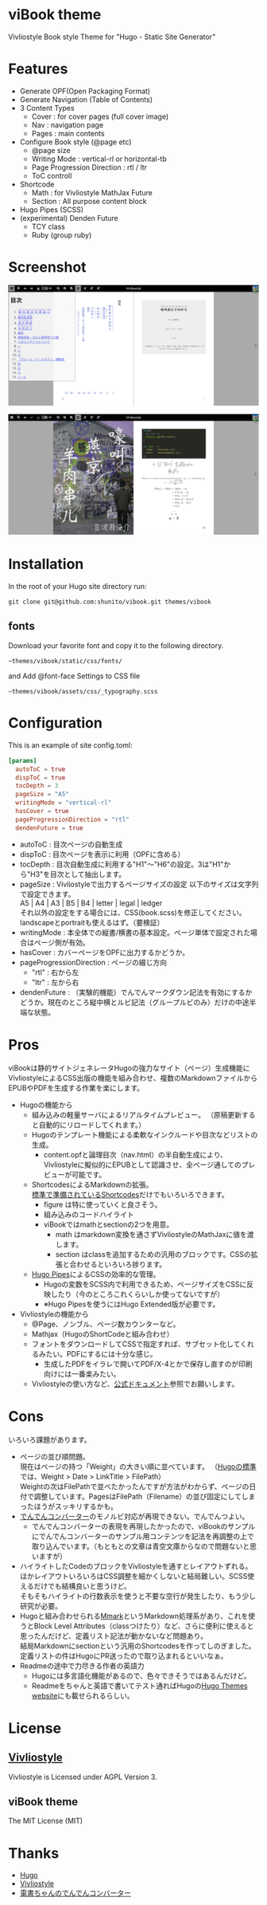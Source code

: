# viBook theme
Vivliostyle Book style Theme for 
"Hugo - Static Site Generator"


# Features
- Generate OPF(Open Packaging Format)
- Generate Navigation (Table of Contents) 
- 3 Content Types
  - Cover : for cover pages (full cover image) 
  - Nav : navigation page
  - Pages : main contents
- Configure Book style (@page etc)
  - @page size
  - Writing Mode : vertical-rl or horizontal-tb
  - Page Progression Direction : rtl / ltr
  - ToC controll
- Shortcode
  - Math : for Vivliostyle MathJax Future
  - Section : All purpose content block
- Hugo Pipes (SCSS)
- (experimental) Denden Future
  - TCY class
  - Ruby (group ruby)

# Screenshot
![Theme Screenshot](images/screenshot1.png)

![Theme Screenshot](images/screenshot2.png)

# Installation

In the root of your Hugo site directory run:

```shell
git clone git@github.com:shunito/vibook.git themes/vibook
```

## fonts
Download your favorite font
 and copy it to the following directory.

```
~themes/vibook/static/css/fonts/
```

and Add @font-face Settings to CSS file
```
~themes/vibook/assets/css/_typography.scss
```

# Configuration
This is an example of site config.toml:

```toml
[params]
  autoToC = true 
  dispToC = true
  tocDepth = 3
  pageSize = "A5"
  writingMode = "vertical-rl"
  hasCover = true
  pageProgressionDirection = "rtl"
  dendenFuture = true
```

- autoToC : 目次ページの自動生成
- dispToC : 目次ページを表示に利用（OPFに含める）
- tocDepth : 目次自動生成に利用する"H1"〜"H6"の設定。3は"H1"から"H3"を目次として抽出します。
- pageSize : Vivliostyleで出力するページサイズの設定
  以下のサイズは文字列で設定できます。  
  A5 | A4 | A3 | B5 | B4 | letter | legal | ledger  
  それ以外の設定をする場合には、CSS(book.scss)を修正してください。
  landscapeとportraitも使えるはず。（要検証）
- writingMode : 本全体での縦書/横書の基本設定。ページ単体で設定された場合はページ側が有効。
- hasCover : カバーページをOPFに出力するかどうか。
- pageProgressionDirection : ページの綴じ方向
  - "rtl" : 右から左
  - "ltr" : 左から右
- dendenFuture : （実験的機能）でんでんマークダウン記法を有効にするかどうか。現在のところ縦中横とルビ記法（グループルビのみ）だけの中途半端な状態。

# Pros
viBookは静的サイトジェネレータHugoの強力なサイト（ページ）生成機能にVivliostyleによるCSS出版の機能を組み合わせ、複数のMarkdownファイルからEPUBやPDFを生成する作業を楽にします。

- Hugoの機能から
  - 組み込みの軽量サーバによるリアルタイムプレビュー。 （原稿更新すると自動的にリロードしてくれます。）
  - Hugoのテンプレート機能による柔軟なインクルードや目次などリストの生成。
    - content.opfと論理目次（nav.html）の半自動生成により、Vivliostyleに擬似的にEPUBとして認識させ、全ページ通してのプレビューが可能です。
  - ShortcodesによるMarkdownの拡張。  
  [標準で準備されているShortcodes](https://gohugo.io/content-management/shortcodes/)だけでもいろいろできます。
    - figure は特に使っていくと良さそう。
    - 組み込みのコードハイライト
    - viBookではmathとsectionの2つを用意。
      - math はmarkdown変換を通さずVivliostyleのMathJaxに値を渡します。
      - section はclassを追加するための汎用のブロックです。CSSの拡張と合わせるといろいろ捗ります。
  - [Hugo Pipes](https://gohugo.io/hugo-pipes/)によるCSSの効率的な管理。
    - Hugoの変数をSCSS内で利用できるため、ページサイズをCSSに反映したり（今のところこれくらいしか使ってないですが）
    - ※Hugo Pipesを使うにはHugo Extended版が必要です。
- Vivliostyleの機能から
  - @Page、ノンブル、ページ数カウンターなど。
  - Mathjax（HugoのShortCodeと組み合わせ）
  - フォントをダウンロードしてCSSで指定すれば、サブセット化してくれるみたい。PDFにするには十分な感じ。
    - 生成したPDFをイラレで開いてPDF/X-4とかで保存し直すのが印刷向けには一番楽みたい。
  - Vivliostyleの使い方など、[公式ドキュメント](https://vivliostyle.github.io/vivliostyle.js/docs/ja/)参照でお願いします。

# Cons
いろいろ課題があります。  
- ページの並び順問題。  
  現在はページの持つ「Weight」の大きい順に並べています。 （[Hugoの標準](https://gohugo.io/templates/lists/#default-weight-date-linktitle-filepath) では、Weight > Date > LinkTitle > FilePath）  
  Weightの次はFilePathで並べたかったんですが方法がわからず、ページの日付で調整しています。PagesはFilePath（Filename）の並び固定にしてしまったほうがスッキリするかも。
- [でんでんコンバーター](https://conv.denshochan.com/)のモノルビ対応が再現できない。でんでんつよい。
  - でんでんコンバーターの表現を再現したかったので、viBookのサンプルにでんでんコンバーターのサンプル用コンテンツを記法を再調整の上で取り込んでいます。（もともとの文章は青空文庫からなので問題ないと思いますが）
- ハイライトしたCodeのブロックをVivliostyleを通すとレイアウトずれる。ほかレイアウトいろいろはCSS調整を細かくしないと結局難しい。SCSS使えるだけでも結構良いと思うけど。  
  そもそもハイライトの行数表示を使うと不要な空行が発生したり、もう少し研究が必要。
- Hugoと組み合わせられる[Mmark](https://gohugo.io/content-management/formats/#mmark)というMarkdown処理系があり、これを使うとBlock Level Attributes（classつけたり）など、さらに便利に使えると思ったんだけど、定義リスト記法が動かないなど問題あり。  
結局Markdownにsectionという汎用のShortcodesを作ってしのぎました。定義リストの件はHugoにPR送ったので取り込まれるといいなぁ。
- Readmeの途中で力尽きる作者の英語力
  - Hugoには多言語化機能があるので、色々できそうではあるんだけど。
  - Readmeをちゃんと英語で書いてテスト通ればHugoの[Hugo Themes website](https://themes.gohugo.io/)にも載せられるらしい。


# License
## [Vivliostyle](https://github.com/vivliostyle/vivliostyle.js)
Vivliostyle is Licensed under AGPL Version 3.

## viBook theme
The MIT License (MIT)


# Thanks
- [Hugo](https://gohugo.io/)
- [Vivliostyle](https://vivliostyle.org/)
- [電書ちゃんのでんでんコンバーター](https://conv.denshochan.com/)

